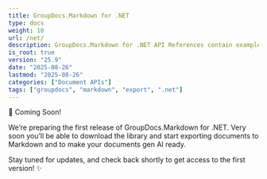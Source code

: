 ```yaml
---
title: GroupDocs.Markdown for .NET
type: docs
weight: 10
url: /net/
description: GroupDocs.Markdown for .NET API References contain examples, code snippets, and API documentation. It provides namespaces, classes, interfaces, and other API details.
is_root: true
version: "25.9"
date: "2025-08-26"
lastmod: "2025-08-26"
categories: ["Document APIs"]
tags: ["groupdocs", "markdown", "export", ".net"]
---
```


🚧 Coming Soon!

We’re preparing the first release of GroupDocs.Markdown for .NET.
Very soon you’ll be able to download the library and start exporting documents to Markdown and to make your documents gen AI ready.

Stay tuned for updates, and check back shortly to get access to the first version! ✨
